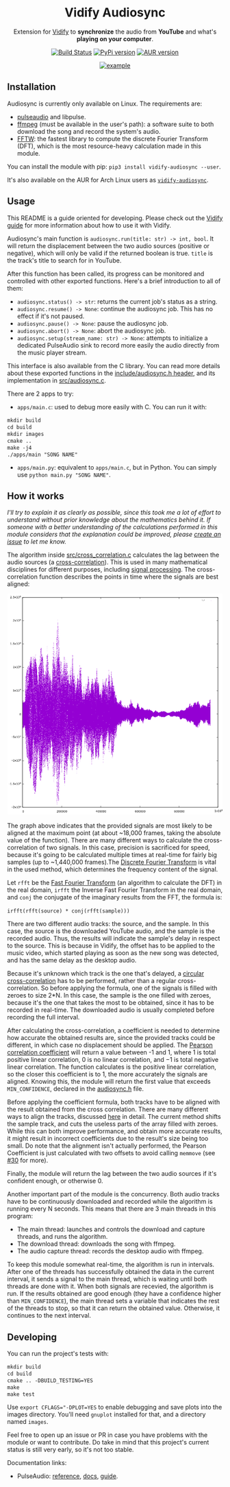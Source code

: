 <div align="center">

<h1>Vidify Audiosync</h1>
<span>Extension for <a href="https://github.com/vidify/vidify">Vidify</a> to <b>synchronize</b> the audio from <b>YouTube</b> and what's <b>playing on your computer</b>.</span>

<a href="https://travis-ci.com/vidify/audiosync"><img alt="Build Status" src="https://travis-ci.com/vidify/audiosync.svg?branch=master"></a> <a href="https://pypi.org/project/vidify-audiosync/"><img alt="PyPi version" src="https://img.shields.io/pypi/v/vidify-audiosync"></a> <a href="https://aur.archlinux.org/packages/vidify-audiosync/"><img alt="AUR version" src="https://img.shields.io/aur/version/vidify-audiosync"></a>

<a href="images/demo.mp4"><img alt="example" src="images/demo.gif"></img></a>

</div>

## Installation
Audiosync is currently only available on Linux. The requirements are:

* [pulseaudio](https://www.freedesktop.org/wiki/Software/PulseAudio/) and libpulse.
* [ffmpeg](https://www.ffmpeg.org/) (must be available in the user's path): a software suite to both download the song and record the system's audio.
* [FFTW](http://www.fftw.org/): the fastest library to compute the discrete Fourier Transform (DFT), which is the most resource-heavy calculation made in this module.

You can install the module with pip: `pip3 install vidify-audiosync --user`.

It's also available on the AUR for Arch Linux users as [`vidify-audiosync`](https://aur.archlinux.org/packages/vidify-audiosync/).


## Usage
This README is a guide oriented for developing. Please check out the [Vidify guide](https://github.com/vidify/vidify#audio-synchronization) for more information about how to use it with Vidify.

Audiosync's main function is `audiosync.run(title: str) -> int, bool`. It will return the displacement between the two audio sources (positive or negative), which will only be valid if the returned boolean is true. `title` is the track's title to search for in YouTube.

After this function has been called, its progress can be monitored and controlled with other exported functions. Here's a brief introduction to all of them:

* `audiosync.status() -> str`: returns the current job's status as a string.
* `audiosync.resume() -> None`: continue the audiosync job. This has no effect if it's not paused.
* `audiosync.pause() -> None`: pause the audiosync job.
* `audiosync.abort() -> None`: abort the audiosync job.
* `audiosync.setup(stream_name: str) -> None`: attempts to initialize a dedicated PulseAudio sink to record more easily the audio directly from the music player stream.

This interface is also available from the C library. You can read more details about these exported functions in the [include/audiosync.h header](https://github.com/vidify/audiosync/blob/master/include/audiosync/audiosync.h), and its implementation in [src/audiosync.c](https://github.com/vidify/audiosync/blob/master/src/audiosync.c).

There are 2 apps to try:

* `apps/main.c`: used to debug more easily with C. You can run it with:

```shell
mkdir build
cd build
mkdir images
cmake ..
make -j4
./apps/main "SONG NAME"
```

* `apps/main.py`: equivalent to `apps/main.c`, but in Python. You can simply use `python main.py "SONG NAME"`.


## How it works
*I'll try to explain it as clearly as possible, since this took me a lot of effort to understand without prior knowledge about the mathematics behind it. If someone with a better understanding of the calculations performed in this module considers that the explanation could be improved, please [create an issue](https://github.com/marioortizmanero/vidify-audiosync/issues) to let me know.*

The algorithm inside [src/cross\_correlation.c](https://github.com/marioortizmanero/vidify-audiosync/blob/master/src/cross_correlation.c) calculates the lag between the audio sources (a [cross-correlation](https://en.wikipedia.org/wiki/Cross-correlation)). This is used in many mathematical disciplines for different purposes, including [signal processing](https://en.wikipedia.org/wiki/Cross-correlation#Time_delay_analysis). The cross-correlation function describes the points in time where the signals are best aligned:

![img](images/cross_correlation.png)

The graph above indicates that the provided signals are most likely to be aligned at the maximum point (at about ~18,000 frames, taking the absolute value of the function). There are many different ways to calculate the cross-correlation of two signals. In this case, precision is sacrificed for speed, because it's going to be calculated multiple times at real-time for fairly big samples (up to ~1,440,000 frames).The [Discrete Fourier Transform](https://en.wikipedia.org/wiki/Fast_Fourier_transform) is vital in the used method, which determines the frequency content of the signal.

Let `rfft` be the [Fast Fourier Transform](https://en.wikipedia.org/wiki/Fast_Fourier_transform) (an algorithm to calculate the DFT) in the real domain, `irfft` the Inverse Fast Fourier Transform in the real domain, and `conj` the conjugate of the imaginary results from the FFT, the formula is:

`irfft(rfft(source) * conj(rfft(sample)))`

There are two different audio tracks: the source, and the sample. In this case, the source is the downloaded YouTube audio, and the sample is the recorded audio. Thus, the results will indicate the sample's delay in respect to the source. This is because in Vidify, the offset has to be applied to the music video, which started playing as soon as the new song was detected, and has the same delay as the desktop audio.

Because it's unknown which track is the one that's delayed, a [circular cross-correlation](https://en.wikipedia.org/wiki/Discrete_Fourier_transform#Circular_convolution_theorem_and_cross-correlation_theorem) has to be performed, rather than a regular cross-correlation. So before applying the formula, one of the signals is filled with zeroes to size 2\*N. In this case, the sample is the one filled with zeroes, because it's the one that takes the most to be obtained, since it has to be recorded in real-time. The downloaded audio is usually completed before recording the full interval.

After calculating the cross-correlation, a coefficient is needed to determine how accurate the obtained results are, since the provided tracks could be different, in which case no displacement should be applied. The [Pearson correlation coefficient](https://en.wikipedia.org/wiki/Pearson_correlation_coefficient#For_a_sample) will return a value between -1 and 1, where 1 is total positive linear correlation, 0 is no linear correlation, and −1 is total negative linear correlation. The function calculates is the positive linear correlation, so the closer this coefficient is to 1, the more accurately the signals are aligned. Knowing this, the module will return the first value that exceeds `MIN_CONFIDENCE`, declared in the [audiosync.h](https://github.com/vidify/audiosync/blob/master/include/audiosync/audiosync.h) file.

Before applying the coefficient formula, both tracks have to be aligned with the result obtained from the cross correlation. There are many different ways to align the tracks, discussed [here](https://github.com/vidify/audiosync/issues/6) in detail. The current method shifts the sample track, and cuts the useless parts of the array filled with zeroes. While this can both improve performance, and obtain more accurate results, it might result in incorrect coefficients due to the result's size being too small. Do note that the alignment isn't actually performed, the Pearson Coefficient is just calculated with two offsets to avoid calling `memmove` (see [#30](https://github.com/vidify/audiosync/issues/30) for more).

Finally, the module will return the lag between the two audio sources if it's confident enough, or otherwise 0.

Another important part of the module is the concurrency. Both audio tracks have to be continuously downloaded and recorded while the algorithm is running every N seconds. This means that there are 3 main threads in this program:

* The main thread: launches and controls the download and capture threads, and runs the algorithm.
* The download thread: downloads the song with ffmpeg.
* The audio capture thread: records the desktop audio with ffmpeg.

To keep this module somewhat real-time, the algorithm is run in intervals. After one of the threads has successfully obtained the data in the current interval, it sends a signal to the main thread, which is waiting until both threads are done with it. When both signals are recevied, the algorithm is run. If the results obtained are good enough (they have a confidence higher than `MIN_CONFIDENCE`), the main thread sets a variable that indicates the rest of the threads to stop, so that it can return the obtained value. Otherwise, it continues to the next interval.


## Developing
You can run the project's tests with:

```
mkdir build
cd build
cmake .. -DBUILD_TESTING=YES
make
make test
```

Use `export CFLAGS="-DPLOT=YES` to enable debugging and save plots into the images directory. You'll need `gnuplot` installed for that, and a directory named `images`.

Feel free to open up an issue or PR in case you have problems with the module or want to contribute. Do take in mind that this project's current status is still very early, so it's not too stable.

Documentation links:

* PulseAudio: [reference](https://freedesktop.org/software/pulseaudio/doxygen/index.html), [docs](https://www.freedesktop.org/wiki/Software/PulseAudio/Documentation/User/), [guide](https://gavv.github.io/articles/pulseaudio-under-the-hood/#portability).
